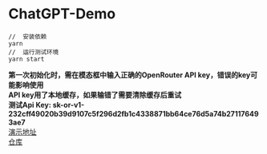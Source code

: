 # ChatGPT-Demo

```
//  安装依赖
yarn
//  运行测试环境
yarn start
```
**第一次初始化时，需在模态框中输入正确的OpenRouter API key，错误的key可能影响使用**      
**API key用了本地缓存，如果输错了需要清除缓存后重试**    
**测试Api Key: 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**    
[演示地址](https://chatgpt-demo-umber-two.vercel.app/)   
[仓库](https://github.com/Elderkly/chatgpt-demo)